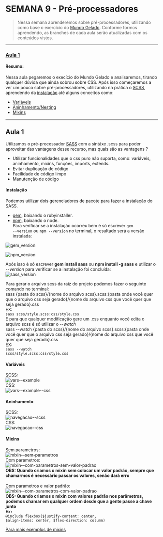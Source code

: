 # SEMANA 9 - Pré-processadores

> Nessa semana aprenderemos sobre pré-processadores, utilizando como base o exercício do [Mundo Gelado](https://github.com/reprograma/responsivo/tree/master/exercicio-responsivo-do-zero/mundo-gelado-exercicio-resolvido).
Conforme formos aprendendo, as branches de cada aula serão atualizadas com os conteúdos vistos.

---

### [Aula 1](#aula-1)
#### Resumo:
Nessa aula pegaremos o execício do Mundo Gelado e analisaremos, tirando qualquer dúvida que ainda sobrou sobre CSS. 
Após isso começaremos a ver um pouco sobre pré-processadores, utilizando na prática o [SCSS](https://sass-lang.com/), aprendendo da [instalação](#instalação) até alguns conceitos como:
* [Variáveis](#variáveis)
* [Aninhamento/Nesting](#aninhamento)
* [Mixins](#mixins)

---


## Aula 1
Utilizamos o pré-processador [SASS](https://sass-lang.com/) com a sintáxe .scss para poder aproveitar das vantagens desse recurso, mas quais são as vantagens ?
  * Utilizar funcionalidades que o css puro não suporta, como: variáveis, aninhamento, mixins, funções, imports, extends.
  * Evitar duplicação de código
  * Facilidade de código limpo
  * Manutenção de código
#### Instalação
Podemos utilizar dois gerenciadores de pacote para fazer a instalação do SASS.<br />
  * [gem](https://rubyinstaller.org/), baixando o rubyinstaller.<br />
  * [npm](https://nodejs.org/en/), baixando o node.<br />
Para verificar se a instalação ocorreu bem é só escrever <code>gem --version</code> ou <code>npm --version</code> no terminal, o resultado será a versão instalada:<br />

![gem_version](imagens-exemplo/gem--version.PNG)<br />

![npm_version](imagens-exemplo/npm--version.PNG)<br />

Após isso é só escrever **gem install sass** ou **npm install -g sass** e utilizar o *--version* para verificar se a instalação foi concluída:<br />
![sass_version](imagens-exemplo/sass-gem--version.PNG)<br />

Para gerar o arquivo scss da raiz do projeto podemos fazer o seguinte comando no terminal:<br />
sass {pasta do scss}/{nome do arquivo scss}.scss:{pasta onde você quer que o arquivo css seja gerado}/{nome do arquivo css que você quer que seja gerado}.css<br />
EX:<br />
  <code>sass scss/style.scss:css/style.css</code> <br />
E para que qualquer modificação gere um .css enquanto você edita o arquivo scss é só utilizar o *--watch*<br />
sass --watch {pasta do scss}/{nome do arquivo scss}.scss:{pasta onde você quer que o arquivo css seja gerado}/{nome do arquivo css que você quer que seja gerado}.css<br />
EX:<br />
  <code>sass --watch scss/style.scss:css/style.css</code><br />
  
#### Variáveis
SCSS:<br/>
![vars--example](imagens-exemplo/vars--example.PNG)<br />
CSS:<br />
![vars--example--css](imagens-exemplo/vars--example--css.PNG)<br />
#### Aninhamento
SCSS:<br/>
![navegacao--scss](imagens-exemplo/navegacao--scss.PNG)<br />
CSS:<br />
![navegacao--css](imagens-exemplo/navegacao--css.PNG)<br />

#### Mixins
Sem parametros:<br/>
![mixin--sem-parametros](imagens-exemplo/mixin--sem-parametros.PNG)<br />
Com parametros:<br/>
![mixin--com-parametros-sem-valor-padrao](imagens-exemplo/mixin--com-parametros-sem-valor-padrao.PNG)<br />
**OBS: Quando criamos o mixin sem colocar um valor padrão, sempre que chamarmos é necessário passar os valores, senão dará erro**<br/>
<br/>
Com parametros e valor padrão:<br/>
![mixin--com-parametros-com-valor-padrao](imagens-exemplo/mixin--com-parametros-com-valor-padrao.PNG)<br />
**OBS: Quando criamos o mixin com valores padrão nos parâmetros, podemos chamar em qualquer ordem desde que a gente passe a chave junto <br/> Ex:**<br/> <code>@include flexbox($justify-content: center, $align-items: center, $flex-direction: column)</code>

[Para mais exemplos de mixins](http://blog.caelum.com.br/10-mixins-sass-que-voce-deveria-usar-em-seus-projetos/)


